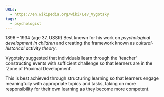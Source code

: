 ```yaml
---
URLs:
  - https://en.wikipedia.org/wiki/Lev_Vygotsky
tags:
  - psychologist
---
```

1896 – 1934 (age 37, USSR)
 Best known for his work on *psychological development in children* and creating the framework known as *cultural-historical activity theory*.
 
Vygotsky suggested that individuals learn through the 'teacher' constructing events with sufficient challenge so that learners are in the 'Zone of Proximal Development'.

This is best achieved through structuring learning so that learners engage meaningfully with appropriate topics and tasks, taking on more responsibility for their own learning as they become more competent.